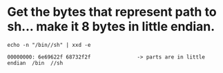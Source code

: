 

# Get the bytes that represent path to sh...  make it 8 bytes in little endian.
```
echo -n "/bin//sh" | xxd -e

00000000: 6e69622f 68732f2f               -> parts are in little endian  /bin  //sh
```

